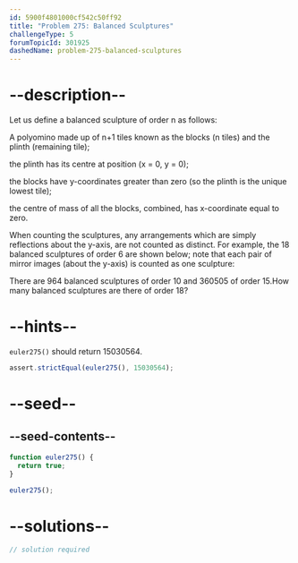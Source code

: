 ```yaml
---
id: 5900f4801000cf542c50ff92
title: "Problem 275: Balanced Sculptures"
challengeType: 5
forumTopicId: 301925
dashedName: problem-275-balanced-sculptures
---
```


# --description--

Let us define a balanced sculpture of order n as follows:

A polyomino made up of n+1 tiles known as the blocks (n tiles) and the plinth (remaining tile);

the plinth has its centre at position (x = 0, y = 0);

the blocks have y-coordinates greater than zero (so the plinth is the unique lowest tile);

the centre of mass of all the blocks, combined, has x-coordinate equal to zero.

When counting the sculptures, any arrangements which are simply reflections about the y-axis, are not counted as distinct. For example, the 18 balanced sculptures of order 6 are shown below; note that each pair of mirror images (about the y-axis) is counted as one sculpture:

There are 964 balanced sculptures of order 10 and 360505 of order 15.How many balanced sculptures are there of order 18?

# --hints--

`euler275()` should return 15030564.

```js
assert.strictEqual(euler275(), 15030564);
```

# --seed--

## --seed-contents--

```js
function euler275() {
  return true;
}

euler275();
```

# --solutions--

```js
// solution required
```
